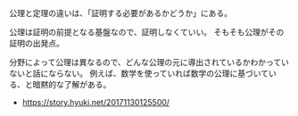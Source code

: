 公理と定理の違いは、「証明する必要があるかどうか」にある。

公理は証明の前提となる基盤なので、証明しなくていい。
そもそも公理がその証明の出発点。

分野によって公理は異なるので、どんな公理の元に導出されているかわかっていないと話にならない。
例えば、数学を使っていれば数学の公理に基づいている、と暗黙的な了解がある。

- https://story.hyuki.net/20171130125500/
